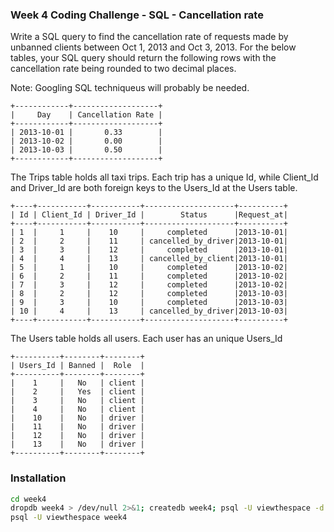 ### Week 4 Coding Challenge - SQL - Cancellation rate

Write a SQL query to find the cancellation rate of requests made by unbanned clients between Oct 1, 2013 and Oct 3, 2013. For the below tables, your SQL query should return the following rows with the cancellation rate being rounded to two decimal places.

Note: Googling SQL techniqueus will probably be needed.

```
+------------+-------------------+
|     Day    | Cancellation Rate |
+------------+-------------------+
| 2013-10-01 |       0.33        |
| 2013-10-02 |       0.00        |
| 2013-10-03 |       0.50        |
+------------+-------------------+
```


The Trips table holds all taxi trips. Each trip has a unique Id, while Client_Id and Driver_Id are both foreign keys to the Users_Id at the Users table.

```
+----+-----------+-----------+--------------------+----------+
| Id | Client_Id | Driver_Id |        Status      |Request_at|
+----+-----------+-----------+--------------------+----------+
| 1  |     1     |    10     |     completed      |2013-10-01|
| 2  |     2     |    11     | cancelled_by_driver|2013-10-01|
| 3  |     3     |    12     |     completed      |2013-10-01|
| 4  |     4     |    13     | cancelled_by_client|2013-10-01|
| 5  |     1     |    10     |     completed      |2013-10-02|
| 6  |     2     |    11     |     completed      |2013-10-02|
| 7  |     3     |    12     |     completed      |2013-10-02|
| 8  |     2     |    12     |     completed      |2013-10-03|
| 9  |     3     |    10     |     completed      |2013-10-03| 
| 10 |     4     |    13     | cancelled_by_driver|2013-10-03|
+----+-----------+-----------+--------------------+----------+
```

The Users table holds all users. Each user has an unique Users_Id

```
+----------+--------+--------+
| Users_Id | Banned |  Role  |
+----------+--------+--------+
|    1     |   No   | client |
|    2     |   Yes  | client |
|    3     |   No   | client |
|    4     |   No   | client |
|    10    |   No   | driver |
|    11    |   No   | driver |
|    12    |   No   | driver |
|    13    |   No   | driver |
+----------+--------+--------+
```
### Installation
``` Bash
cd week4
dropdb week4 > /dev/null 2>&1; createdb week4; psql -U viewthespace -d week4 -f ./public.sql
psql -U viewthespace week4
```

